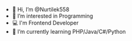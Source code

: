 - 👋 Hi, I’m @Nurtilek558
- 👀 I’m interested in Programming
- 💻 I'm Frontend Developer
- 🌱 I’m currently learning PHP/Java/C#/Python

